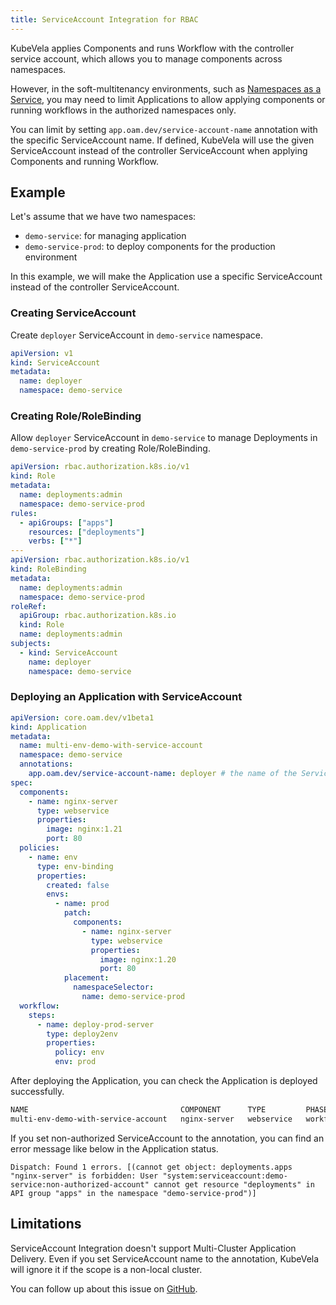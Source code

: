 ```yaml
---
title: ServiceAccount Integration for RBAC
---
```


KubeVela applies Components and runs Workflow with the controller service account, which allows you to manage components across namespaces.

However, in the soft-multitenancy environments, such as [Namespaces as a Service](https://kubernetes.io/blog/2021/04/15/three-tenancy-models-for-kubernetes/#namespaces-as-a-service), you may need to limit Applications to allow applying components or running workflows in the authorized namespaces only.

You can limit by setting `app.oam.dev/service-account-name` annotation with the specific ServiceAccount name. If defined, KubeVela will use the given ServiceAccount instead of the controller ServiceAccount when applying Components and running Workflow.

## Example

Let's assume that we have two namespaces:

- `demo-service`: for managing application
- `demo-service-prod`: to deploy components for the production environment

In this example, we will make the Application use a specific ServiceAccount instead of the controller ServiceAccount.

### Creating ServiceAccount

Create `deployer` ServiceAccount in `demo-service` namespace.

```yaml
apiVersion: v1
kind: ServiceAccount
metadata:
  name: deployer
  namespace: demo-service
```

### Creating Role/RoleBinding

Allow `deployer` ServiceAccount in `demo-service` to manage Deployments in `demo-service-prod` by creating Role/RoleBinding.

```yaml
apiVersion: rbac.authorization.k8s.io/v1
kind: Role
metadata:
  name: deployments:admin
  namespace: demo-service-prod
rules:
  - apiGroups: ["apps"]
    resources: ["deployments"]
    verbs: ["*"]
---
apiVersion: rbac.authorization.k8s.io/v1
kind: RoleBinding
metadata:
  name: deployments:admin
  namespace: demo-service-prod
roleRef:
  apiGroup: rbac.authorization.k8s.io
  kind: Role
  name: deployments:admin
subjects:
  - kind: ServiceAccount
    name: deployer
    namespace: demo-service
```

### Deploying an Application with ServiceAccount

```yaml
apiVersion: core.oam.dev/v1beta1
kind: Application
metadata:
  name: multi-env-demo-with-service-account
  namespace: demo-service
  annotations:
    app.oam.dev/service-account-name: deployer # the name of the ServiceAccount we created
spec:
  components:
    - name: nginx-server
      type: webservice
      properties:
        image: nginx:1.21
        port: 80
  policies:
    - name: env
      type: env-binding
      properties:
        created: false
        envs:
          - name: prod
            patch:
              components:
                - name: nginx-server
                  type: webservice
                  properties:
                    image: nginx:1.20
                    port: 80
            placement:
              namespaceSelector:
                name: demo-service-prod
  workflow:
    steps:
      - name: deploy-prod-server
        type: deploy2env
        properties:
          policy: env
          env: prod
```

After deploying the Application, you can check the Application is deployed successfully.

```sh
NAME                                  COMPONENT      TYPE         PHASE              HEALTHY   STATUS      AGE
multi-env-demo-with-service-account   nginx-server   webservice   workflowFinished   true      Ready:1/1   18s
```

If you set non-authorized ServiceAccount to the annotation, you can find an error message like below in the Application status.

```
Dispatch: Found 1 errors. [(cannot get object: deployments.apps "nginx-server" is forbidden: User "system:serviceaccount:demo-service:non-authorized-account" cannot get resource "deployments" in API group "apps" in the namespace "demo-service-prod")]
```

## Limitations

ServiceAccount Integration doesn't support Multi-Cluster Application Delivery.
Even if you set ServiceAccount name to the annotation, KubeVela will ignore it if the scope is a non-local cluster.

You can follow up about this issue on [GitHub](https://github.com/oam-dev/kubevela/issues/3440).
